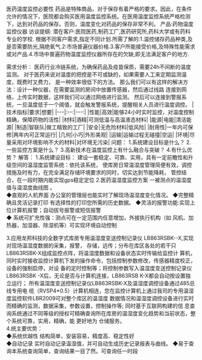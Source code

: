 医药温度监控必要性
药品是特殊商品，对于保存有着严格的要求。因此，在条件允许的情况下，医院都会购买医用温度监控系统。在医用温度监控系统严格检测下，达到对药品的保存。否则，温度变化对药品的保存非常不利。
产品:药物温度监控仪器
访谈提纲:
潜在客户:医院医药,制药工厂,医药研究所,药科大学或有药科专业的学校.
根据不同客户需求,指定不同计划.所需了解的:1.温控储存药品种类,及是否需要防光,隔绝氧气.2:市场普遍仪器价格.3.客户所能接受价格,及特殊性能需求或对产品.4.市场中普遍药物温度监控仪器所存在的欠缺,即无法满足客户的地方.
  
需求分析：        医药行业冷链系统，为确保药品及疫苗保质，需要24h不间断的温度监测。
                 对于医药来说对温度的把控是不可或缺的，如果需要人工来定期监测温度，既费时又费力，
                 是一种效率很低下的方法。
                 那么我们可以有这样的解决方法：设计一种仪器，在需要监测的房间中放置传感器，然后通过线路
                 连接到网络，上传实时数据，这样我们可以通过网络进行监测。
                 然后可以连接到警报系统，一旦温度低于一个阈值，就会触发警报系统，提醒相关人员进行温度调控。
|技术指标|要求|想要|
|---|:--:|---:|
|性能|高效|能够24小时实时监控，对温度控制精确，保障药物的活性|
|材料|酒精|可测低温与高温液态材料|
|能源|电能|清洁能源|
|制造|智联队|做工精致的工厂|
|安全|无危险材料|低风险|
|耐用性|一年内可保修|两年内可正常运行|
|几何|小巧|外形美观|
|运输|运输过程无碰撞|空运|
|环境|尽量采用对环境影响不大的材料|对环境无污染|
问题：
1.系统建设目标是什么？
2.一些监控方案是什么？
3.高新技术在温度监控上有什么融合与突破？
4.有什么优势？
解答：
1.系统建设目标：   建设一套稳定、可靠、实用，具有一定前瞻性和升级空间的温湿度监管系统：依托该系统，
使库房日常温湿度管理简便有效，调控措施及时有力，在完全满足存储环境要求的同时，切实达到节能降耗，
管控结合，在一段时期内能实现gps稳定定位
2.医药温湿度监控方案  一被测点的温湿度值与温湿度曲线图 。    
◆直观的人机界面 办公室的管理层也能实时了解现场温湿度变化情况。
◆完整精确且灵活记录打印 有选择性的打印您所需的历史数据。 
◆灵活的报警功能:实现上位计算机报警；自动拔号报警或短信报警  
◆ 系统可扩充性强：测点可在一定范围内任意增加，外接执行机构（如 风机、加热器，加湿器、除湿机等）可实现环境自动控制

3.应用龙邦科技的全数字式库房专用温湿度变送控制记录仪 LB863RSBK--X,实现对现场温湿度数据的采集，报警，
存储，远传；分布在库区各处的若干只LB863RSBK-X组成监控点阵，将温湿度数据和设备状态实时传输给监控计
算机，同时实时接收监控计算机下发的操作命令，包括控制参数修改，传感器精度校正，设备的强制启停，对设
备的定时控制等；将控制参数写入温湿度变送控制记录仪LB863RSBK -X后，无论是否与计算机连接，LB863RSB
K-X都会自动按设置独立运行；  所有温湿度变送控制记录仪LB863RSBK-X及温湿度调控设备通过485总线专用电
缆（RVSP4*0.5）计算机相连，您在监控计算机上通过我司的专用温湿度监控软件LBR2009可对整个库区的温湿度
数据情况和温湿度调控设备进行实时而精确的监测，数据采集，参数设置，控制操作等;  同时基于互联网构建的信
息查询系统通过不同等级的授权可精确查询所在库房的温湿度变化趋势和当前状态，整个系统可靠，实用，精确，能
更好地为 仓储服务。  
4.统主要优势：  
◆系统优越性 结构简单，安装容易，精度高、稳定性好  
◆自动记录  实时自动记录温湿值，并可自动生成历史记录报表与曲线。
◆易于查询本系统查询简单，查询结果一目了然。可查询任一时段
